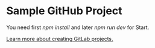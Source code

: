 # Sample GitHub Project

You need first *npm install* and later *npm run dev* for Start.

[Learn more about creating GitLab projects.](https://docs.gitlab.com/ee/gitlab-basics/create-project.html)
